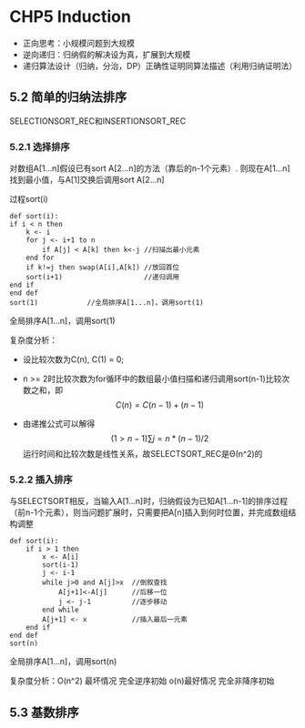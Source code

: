 # CHP5 Induction

- 正向思考：小规模问题到大规模
- 逆向递归：归纳假的解决设为真，扩展到大规模
- 递归算法设计（归纳，分治，DP）正确性证明同算法描述（利用归纳证明法）

## 5.2 简单的归纳法排序

SELECTIONSORT_REC和INSERTIONSORT_REC

### 5.2.1 选择排序

对数组A[1...n]假设已有sort A[2…n]的方法（靠后的n-1个元素）. 则现在A[1...n]找到最小值，与A[1]交换后调用sort A[2…n]

过程sort(i)

```pseudocode
def sort(i):
if i < n then
	k <- i
	for j <- i+1 to n
		if A[j] < A[k] then k<-j //扫描出最小元素
	end for
	if k!=j then swap(A[i],A[k]) //放回首位
	sort(i+1)                    //递归调用
end if
end def
sort(1)            //全局排序A[1...n]，调用sort(1)
```

全局排序A[1...n]，调用sort(1)

复杂度分析：

- 设比较次数为C(n), C(1) = 0;

-  n >= 2时比较次数为for循环中的数组最小值扫描和递归调用sort(n-1)比较次数之和，即
  $$
  C(n) = C(n-1) + (n-1)
  $$

- 由递推公式可以解得
  $$
  (1>n-1)∑j=n*(n-1)/2
  $$
  运行时间和比较次数是线性关系，故SELECTSORT_REC是Θ(n^2)的

### 5.2.2 插入排序

与SELECTSORT相反，当输入A[1…n]时，归纳假设为已知A[1...n-1]的排序过程（前n-1个元素），则当问题扩展时，只需要把A[n]插入到何时位置，并完成数组结构调整

```pseudocode
def sort(i):
	if i > 1 then
		x <- A[i]
		sort(i-1)
		j <- i-1
		while j>0 and A[j]>x  //倒叙查找
			A[j+1]<-A[j]      //后移一位
			j <- j-1          //逐步移动
		end while
		A[j+1] <- x           //插入最后一元素
	end if
end def
sort(n)
```

全局排序A[1...n]，调用sort(n)

复杂度分析：O(n^2) 最坏情况 完全逆序初始 o(n)最好情况 完全非降序初始

## 5.3 基数排序



